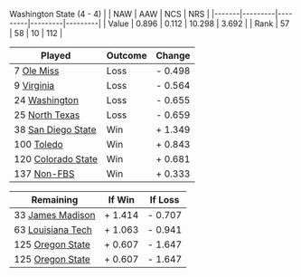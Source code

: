 Washington State (4 - 4)
|       |   NAW   |   AAW   |   NCS   |   NRS   |
|-------|---------|---------|---------|---------|
| Value |   0.896 |   0.112 |  10.298 |   3.692 |
| Rank  |      57 |      58 |      10 |     112 |

| Played                    | Outcome    |  Change  |
|---------------------------|------------|----------|
|   7 [Ole Miss              ](OleMiss.md)| Loss       | -  0.498 |
|   9 [Virginia              ](Virginia.md)| Loss       | -  0.564 |
|  24 [Washington            ](Washington.md)| Loss       | -  0.655 |
|  25 [North Texas           ](NorthTexas.md)| Loss       | -  0.659 |
|  38 [San Diego State       ](SanDiegoState.md)| Win        | +  1.349 |
| 100 [Toledo                ](Toledo.md)| Win        | +  0.843 |
| 120 [Colorado State        ](ColoradoState.md)| Win        | +  0.681 |
| 137 [Non-FBS               ](NonFBS.md)| Win        | +  0.333 |

| Remaining                 |  If Win  |  If Loss |
|---------------------------|----------|----------|
|  33 [James Madison         ](JamesMadison.md)| +  1.414 | -  0.707 |
|  63 [Louisiana Tech        ](LouisianaTech.md)| +  1.063 | -  0.941 |
| 125 [Oregon State          ](OregonState.md)| +  0.607 | -  1.647 |
| 125 [Oregon State          ](OregonState.md)| +  0.607 | -  1.647 |

